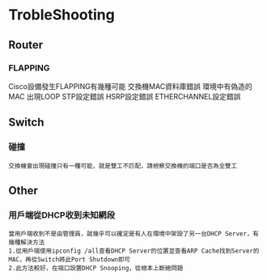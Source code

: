 # TrobleShooting #


## Router ##
### FLAPPING ###
Cisco設備發生FLAPPING有幾種可能
交換機MAC資料庫錯誤
環境中有偽造的MAC
出現LOOP
STP設定錯誤
HSRP設定錯誤
ETHERCHANNEL設定錯誤


## Switch ##

### 碰撞 ###

    交換機會出現碰撞只有一種可能，就是雙工不匹配，請檢察交換機的端口是否為全雙工


## Other ##

### 用戶端從DHCP收到未知網段 ###

    當用戶端收到不是由管理員，就幾乎可以確定是有人在環境中架設了另一台DHCP Server，有幾種解決方法
    1.從用戶端使用ipconfig /all查看DHCP Server的位置並查看ARP Cache找到Server的MAC，再從Switch將此Port Shutdown即可
    2.此方法較好，在端口設置DHCP Snooping，從根本上斷絕問題